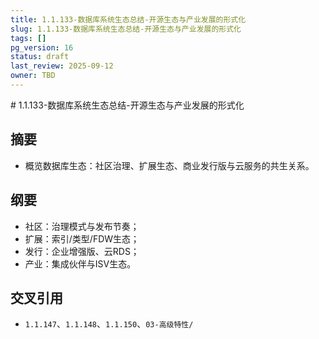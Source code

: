 ```yaml
---
title: 1.1.133-数据库系统生态总结-开源生态与产业发展的形式化
slug: 1.1.133-数据库系统生态总结-开源生态与产业发展的形式化
tags: []
pg_version: 16
status: draft
last_review: 2025-09-12
owner: TBD
---
```


﻿# 1.1.133-数据库系统生态总结-开源生态与产业发展的形式化

## 摘要

- 概览数据库生态：社区治理、扩展生态、商业发行版与云服务的共生关系。

## 纲要

- 社区：治理模式与发布节奏；
- 扩展：索引/类型/FDW生态；
- 发行：企业增强版、云RDS；
- 产业：集成伙伴与ISV生态。

## 交叉引用

- `1.1.147`、`1.1.148`、`1.1.150`、`03-高级特性/`
